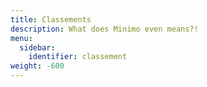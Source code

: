 ```yaml
---
title: Classements
description: What does Minimo even means?!
menu:
  sidebar:
    identifier: classement
weight: -600
---
```


